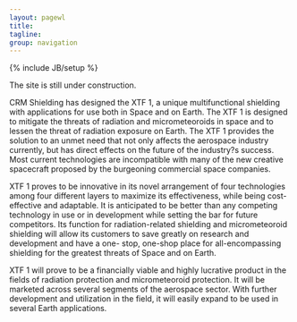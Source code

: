```yaml
---
layout: pagewl
title:
tagline:
group: navigation
---
```

{% include JB/setup %}

The site is still under construction.

CRM Shielding has designed the XTF 1, a unique multifunctional shielding with applications for use both in Space and on Earth. The XTF 1 is designed to mitigate the threats of radiation and micrometeoroids in space and to lessen the threat of radiation exposure on Earth. The XTF 1 provides the solution to an unmet need that not only affects the aerospace industry currently, but has direct effects on the future of the industry?s success. Most current technologies are incompatible with many of the new creative spacecraft proposed by the burgeoning commercial space companies.

XTF 1 proves to be innovative in its novel arrangement of four technologies among four different layers to maximize its effectiveness, while being cost-effective and adaptable. It is anticipated to be better than any competing technology in use or in development while setting the bar for future competitors. Its function for radiation-related shielding and micrometeoroid shielding will allow its customers to save greatly on research and development and have a one- stop, one-shop place for all-encompassing shielding for the greatest threats of Space and on Earth.

XTF 1 will prove to be a financially viable and highly lucrative product in the fields of radiation protection and micrometeoroid protection. It will be marketed across several segments of the aerospace sector. With further development and utilization in the field, it will easily expand to be used in several Earth applications.
